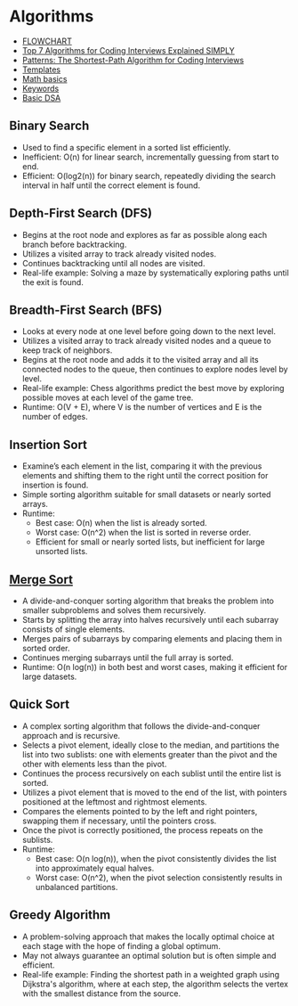 # Algorithms
- [FLOWCHART](https://algo.monster/flowchart)
- [Top 7 Algorithms for Coding Interviews Explained SIMPLY](https://www.youtube.com/watch?v=kp3fCihUXEg)
- [Patterns: The Shortest-Path Algorithm for Coding Interviews](https://algo.monster/problems/stats)
- [Templates](https://algo.monster/templates)
- [Math basics](https://algo.monster/problems/math-basics)
- [Keywords](https://algo.monster/problems/keyword_to_algo)
- [Basic DSA](https://algo.monster/problems/basic_dsa)

## Binary Search
- Used to find a specific element in a sorted list efficiently.
- Inefficient: O(n) for linear search, incrementally guessing from start to end.
- Efficient: O(log2(n)) for binary search, repeatedly dividing the search interval in half until the correct element is found.

## Depth-First Search (DFS)
- Begins at the root node and explores as far as possible along each branch before backtracking.
- Utilizes a visited array to track already visited nodes.
- Continues backtracking until all nodes are visited.
- Real-life example: Solving a maze by systematically exploring paths until the exit is found.

## Breadth-First Search (BFS)
- Looks at every node at one level before going down to the next level.
- Utilizes a visited array to track already visited nodes and a queue to keep track of neighbors.
- Begins at the root node and adds it to the visited array and all its connected nodes to the queue, then continues to explore nodes level by level.
- Real-life example: Chess algorithms predict the best move by exploring possible moves at each level of the game tree.
- Runtime: O(V + E), where V is the number of vertices and E is the number of edges.

## Insertion Sort
- Examine’s each element in the list, comparing it with the previous elements and shifting them to the right until the correct position for insertion is found.
- Simple sorting algorithm suitable for small datasets or nearly sorted arrays.
- Runtime:
  - Best case: O(n) when the list is already sorted.
  - Worst case: O(n^2) when the list is sorted in reverse order.
  - Efficient for small or nearly sorted lists, but inefficient for large unsorted lists.

## [Merge Sort](/pages/merge-sort.md)
- A divide-and-conquer sorting algorithm that breaks the problem into smaller subproblems and solves them recursively.
- Starts by splitting the array into halves recursively until each subarray consists of single elements.
- Merges pairs of subarrays by comparing elements and placing them in sorted order.
- Continues merging subarrays until the full array is sorted.
- Runtime: O(n log(n)) in both best and worst cases, making it efficient for large datasets.

## Quick Sort
- A complex sorting algorithm that follows the divide-and-conquer approach and is recursive.
- Selects a pivot element, ideally close to the median, and partitions the list into two sublists: one with elements greater than the pivot and the other with elements less than the pivot.
- Continues the process recursively on each sublist until the entire list is sorted.
- Utilizes a pivot element that is moved to the end of the list, with pointers positioned at the leftmost and rightmost elements.
- Compares the elements pointed to by the left and right pointers, swapping them if necessary, until the pointers cross.
- Once the pivot is correctly positioned, the process repeats on the sublists.
- Runtime:
  - Best case: O(n log(n)), when the pivot consistently divides the list into approximately equal halves.
  - Worst case: O(n^2), when the pivot selection consistently results in unbalanced partitions. 

## Greedy Algorithm
- A problem-solving approach that makes the locally optimal choice at each stage with the hope of finding a global optimum.
- May not always guarantee an optimal solution but is often simple and efficient.
- Real-life example: Finding the shortest path in a weighted graph using Dijkstra's algorithm, where at each step, the algorithm selects the vertex with the smallest distance from the source.
